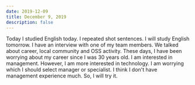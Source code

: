 ```yaml
---
date: 2019-12-09
title: December 9, 2019
description: false
---
```


Today I studied English today. I repeated shot sentences. I will study English tomorrow.
I have an interview with one of my team members. We talked about career, local community and OSS activity. These days, I have been worrying about my career since I was 30 years old. I am interested in management. However, I am more interested in technology. I am worrying which I should select manager or specialist. I think I don't have management experience much. So, I will try it.